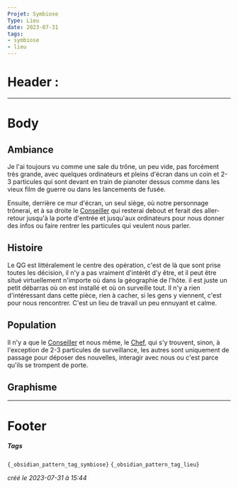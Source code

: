 ```yaml
---
Projet: Symbiose
Type: Lieu
date: 2023-07-31
tags:
- symbiose
- lieu
---
```

   
# Header :   
   
   
-------------------------------------------------------------------------------   
# Body   
   
## Ambiance   
   
Je l'ai toujours vu comme une sale du trône, un peu vide, pas forcément très grande, avec quelques ordinateurs et pleins d'écran dans un coin et 2-3 particules qui sont devant en train de pianoter dessus comme dans les vieux film de guerre ou dans les lancements de fusée.   
   
Ensuite, derrière ce mur d'écran, un seul siège, où notre personnage trônerai, et à sa droite le [Conseiller](../../../../../Cr%C3%A9ations/Symbiose/GameDesign/Sc%C3%A9nario/Personnages/Conseiller.md) qui resterai debout et ferait des aller-retour jusqu'à la porte d'entrée et jusqu'aux ordinateurs pour nous donner des infos ou faire rentrer les particules qui veulent nous parler.   
   
## Histoire   
   
Le QG est littéralement le centre des opération, c'est de là que sont prise toutes les décision, il n'y a pas vraiment d'intérêt d'y être, et il peut être situé virtuellement n'importe où dans la géographie de l'hôte. il est juste un petit débarras où on est installé et où on surveille tout. Il n'y a rien d'intéressant dans cette pièce, rien à cacher, si les gens y viennent, c'est pour nous rencontrer. C'est un lieu de travail un peu ennuyant et calme.   
   
## Population   
   
Il n'y a que le [Conseiller](../../../../../Cr%C3%A9ations/Symbiose/GameDesign/Sc%C3%A9nario/Personnages/Conseiller.md) et nous même, le [Chef](../../../../../Cr%C3%A9ations/Symbiose/GameDesign/Sc%C3%A9nario/Personnages/Chef.md), qui s'y trouvent, sinon, à l'exception de 2-3 particules de surveillance, les autres sont uniquement de passage pour déposer des nouvelles, interagir avec nous ou c'est parce qu'ils se trompent de porte.   
   
## Graphisme   
   
   
---------------------------------------------------------------------------   
# Footer   
   
##### Tags   
`{_obsidian_pattern_tag_symbiose}` `{_obsidian_pattern_tag_lieu}`   
   
*créé le 2023-07-31 à 15:44*